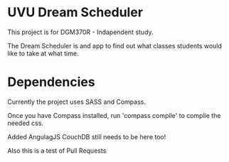 # UVU Dream Scheduler

This project is for DGM370R - Indapendent study.

The Dream Scheduler is and app to find out what classes students would like to take at what time.

# Dependencies

Currently the project uses SASS and Compass.

Once you have Compass installed, run 'compass compile' to complie the needed css.

Added AngulagJS
CouchDB still needs to be here too!

Also this is a test of Pull Requests
